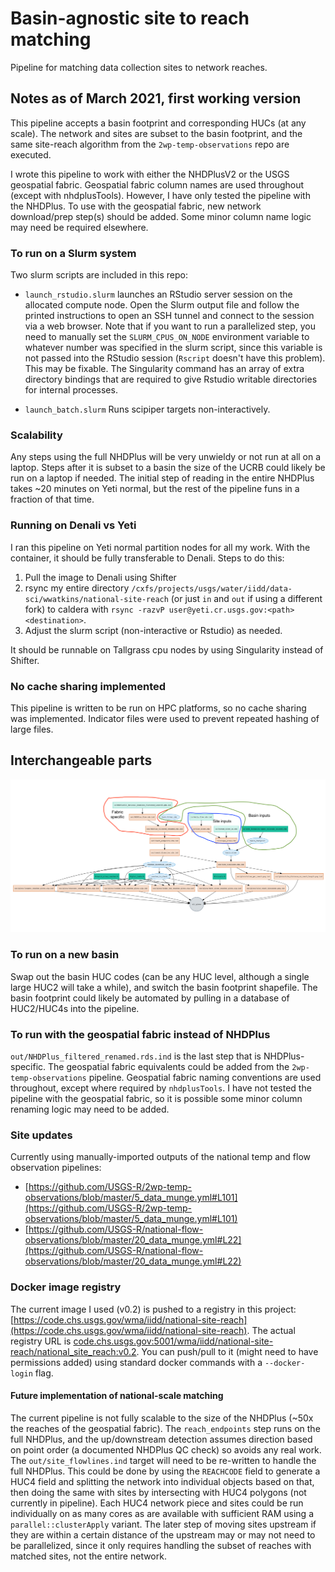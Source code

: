 # Basin-agnostic site to reach matching

Pipeline for matching data collection sites to network reaches.  


## Notes as of March 2021, first working version

This pipeline accepts a basin footprint and corresponding HUCs (at any scale).  The network and sites are subset to the basin footprint, and the same site-reach algorithm from the `2wp-temp-observations` repo are executed.  

I wrote this pipeline to work with either the NHDPlusV2 or the USGS geospatial fabric.  Geospatial fabric column names are used throughout (except with nhdplusTools).  However, I have only tested the pipeline with the NHDPlus.  To use with the geospatial fabric, new network download/prep step(s) should be added.  Some minor column name logic may need be required elsewhere.  

### To run on a Slurm system
Two slurm scripts are included in this repo:  

 - `launch_rstudio.slurm` launches an RStudio server session on the allocated compute node.  Open the Slurm output file and follow the printed instructions to open an SSH tunnel and connect to the session via a web browser.  Note that if you want to run a parallelized step, you need to manually set the `SLURM_CPUS_ON_NODE` environment variable to whatever number was specified in the slurm script, since this variable is not passed into the RStudio session (`Rscript` doesn't have this problem).  This may be fixable.  The Singularity command has an array of extra directory bindings that are required to give Rstudio writable directories for internal processes.
 
- `launch_batch.slurm` Runs scipiper targets non-interactively.  

### Scalability
Any steps using the full NHDPlus will be very unwieldy or not run at all on a laptop.  Steps after it is subset to a basin the size of the UCRB could likely be run on a laptop if needed.  The initial step of reading in the entire NHDPlus takes ~20 minutes on Yeti normal, but the rest of the pipeline funs in a fraction of that time.

### Running on Denali vs Yeti
I ran this pipeline on Yeti normal partition nodes for all my work.  With the container, it should be fully transferable to Denali.  Steps to do this:

1. Pull the image to Denali using Shifter
2. rsync my entire directory `/cxfs/projects/usgs/water/iidd/data-sci/wwatkins/national-site-reach` (or just `in` and `out` if using a different fork) to caldera with `rsync -razvP user@yeti.cr.usgs.gov:<path> <destination>`.
3. Adjust the slurm script (non-interactive or Rstudio) as needed.

It should be runnable on Tallgrass cpu nodes by using Singularity instead of Shifter.  


### No cache sharing implemented
This pipeline is written to be run on HPC platforms, so no cache sharing was implemented.  Indicator files were used to prevent repeated hashing of large files.


## Interchangeable parts
![image](pipeline_diagram.png)
### To run on a new basin
Swap out the basin HUC codes (can be any HUC level, although a single large HUC2 will take a while), and switch the basin footprint shapefile.  The basin footprint could likely be automated by pulling in a database of HUC2/HUC4s into the pipeline. 

### To run with the geospatial fabric instead of NHDPlus
`out/NHDPlus_filtered_renamed.rds.ind` is the last step that is NHDPlus-specific.  The geospatial fabric equivalents could be added from the `2wp-temp-observations` pipeline.  Geospatial fabric naming conventions are used throughout, except where required by `nhdplusTools`.  I have not tested the pipeline with the geospatial fabric, so it is possible some minor column renaming logic may need to be added.

### Site updates
Currently using manually-imported outputs of the national temp and flow observation pipelines: 

- [https://github.com/USGS-R/2wp-temp-observations/blob/master/5_data_munge.yml#L101](https://github.com/USGS-R/2wp-temp-observations/blob/master/5_data_munge.yml#L101)
- [https://github.com/USGS-R/national-flow-observations/blob/master/20_data_munge.yml#L22](https://github.com/USGS-R/national-flow-observations/blob/master/20_data_munge.yml#L22)


### Docker image registry
The current image I used (v0.2) is pushed to a registry in this project: [https://code.chs.usgs.gov/wma/iidd/national-site-reach](https://code.chs.usgs.gov/wma/iidd/national-site-reach).  The actual registry URL is [code.chs.usgs.gov:5001/wma/iidd/national-site-reach/national_site_reach:v0.2](code.chs.usgs.gov:5001/wma/iidd/national-site-reach/national_site_reach:v0.2).  You can push/pull to it (might need to have permissions added) using standard docker commands with a `--docker-login` flag.  

#### Future implementation of national-scale matching
The current pipeline is not fully scalable to the size of the NHDPlus (~50x the reaches of the geospatial fabric).  The `reach_endpoints` step runs on the full NHDPlus, and the up/downstream detection assumes direction based on point order (a documented NHDPlus QC check) so avoids any real work.  The `out/site_flowlines.ind` target will need to be re-written to handle the full NHDPlus.  This could be done by using the `REACHCODE` field to generate a HUC4 field and splitting the network into individual objects based on that, then doing the same with sites by intersecting with HUC4 polygons (not currently in pipeline).  Each HUC4 network piece and sites could be run individually on as many cores as are available with sufficient RAM using a `parallel::clusterApply` variant.  The later step of moving sites upstream if they are within a certain distance of the upstream may or may not need to be parallelized, since it only requires handling the subset of reaches with matched sites, not the entire network.  
